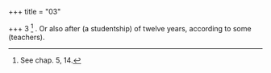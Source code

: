 +++
title = "03"

+++
3 [^2] . Or also after (a studentship) of twelve years, according to some (teachers).


[^2]:  See chap. 5, 14.
